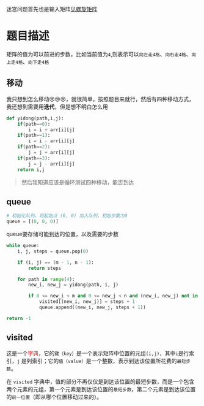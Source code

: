 迷宫问题首先也是输入矩阵[见螺旋矩阵](../luoxuanjuzhen/编程考试.md)
# 题目描述
矩阵的值为可以前进的步数，比如当前值为`4`,则表示可以`向左走4格`、`向右走4格`、`向上走4格`、`向下走4格`
## 移动
我只想到怎么移动😢😢😢，就很简单，按照题目来就行，然后有四种移动方式，我还想到需要用**迭代**，但是想不明白怎么用
```python
def yidong(path,i,j):
    if(path==0):
        i = i + arr[i][j]
    if(path==1):
        i = i - arr[i][j]
    if(path==2):
        j = j + arr[i][j]
    if(path==3):
        j = j - arr[i][j]
    return i,j
```
>然后我知道应该是循环测试四种移动，能否到达
## queue
```python
# 初始化队列，将起始点 (0, 0) 加入队列，初始步数为0
queue = [(0, 0, 0)] 
```
queue要存储可能到达的位置，以及需要的步数
```python
while queue:
    i, j, steps = queue.pop(0)

    if (i, j) == (m - 1, n - 1):
        return steps

    for path in range(4):
        new_i, new_j = yidong(path, i, j)

        if 0 <= new_i < m and 0 <= new_j < n and (new_i, new_j) not in visited:
            visited[(new_i, new_j)] = steps + 1
            queue.append((new_i, new_j, steps + 1))

return -1
```
## visited
这是一个<font color=red>字典</font>，它的`键（key）`是一个表示矩阵中位置的元组`(i,j)`，其中`i`是行索引，`j` 是列索引；它的`值（value）`是一个整数，表示到达该位置所花费的`最短步数`。

在 `visited` 字典中，值的部分不再仅仅是到达该位置的最短步数，而是一个包含两个元素的元组，第一个元素是到达该位置的`最短步数`，第二个元素是到达该位置的`前一位置`（即从哪个位置移动过来的）。
